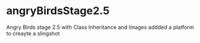 # angryBirdsStage2.5

Angry Birds stage 2.5 with Class Inheritance and Images
addded a platform to creayte a slingshot
